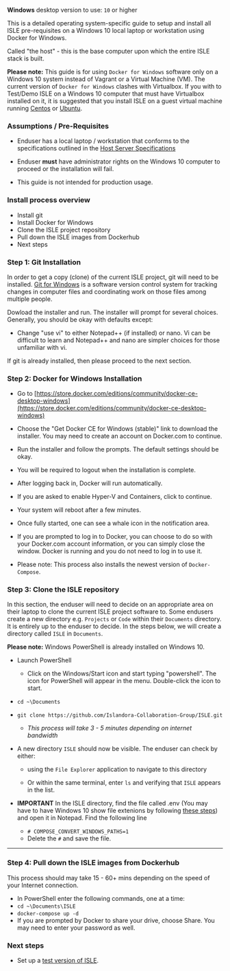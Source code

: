 **Windows** desktop version to use: `10` or higher

This is a detailed operating system-specific guide to setup and install all ISLE pre-requisites on a Windows 10 local laptop or workstation using Docker for Windows.

Called "the host" - this is the base computer upon which the entire ISLE stack is built.

**Please note:** This guide is for using `Docker for Windows` software only on a Windows 10 system instead of Vagrant or a Virtual Machine (VM).  The current version of `Docker for Windows` clashes with Virtualbox.  If you with to Test/Demo ISLE on a Windows 10 computer that must have Virtualbox installed on it, it is suggested that you install ISLE on a guest virtual machine running [Centos](install_on_centos.md) or [Ubuntu](install_on_ubuntu_1804.md).

### Assumptions / Pre-Requisites

* Enduser has a local laptop / workstation that conforms to the specifications outlined in the [Host Server Specifications](host_server_system_specifications.md)

* Enduser **must** have administrator rights on the Windows 10 computer to proceed or the installation will fail.

* This guide is not intended for production usage.

### Install process overview

* Install git
* Install Docker for Windows
* Clone the ISLE project repository
* Pull down the ISLE images from Dockerhub
* Next steps

### Step 1: Git Installation
In order to get a copy (clone) of the current ISLE project, git will need to be installed. [Git for Windows](https://gitforwindows.org/) is a software version control system for tracking changes in computer files and coordinating work on those files among multiple people.

Dowload the installer and run.  The installer will prompt for several choices.  Generally, you should be okay with defaults except:

* Change "use vi" to either Notepad++ (if installed) or nano.  Vi can be difficult to learn and Notepad++ and nano are simpler choices for those unfamiliar with vi.

If git is already installed, then please proceed to the next section.

### Step 2: Docker for Windows Installation

* Go to [https://store.docker.com/editions/community/docker-ce-desktop-windows](https://store.docker.com/editions/community/docker-ce-desktop-windows)

* Choose the "Get Docker CE for Windows (stable)" link to download the installer. You may need to create an account on Docker.com to continue.

* Run the installer and follow the prompts.  The default settings should be okay.

* You will be required to logout when the installation is complete.  

* After logging back in, Docker will run automatically.  

* If you are asked to enable Hyper-V and Containers, click to continue.  

* Your system will reboot after a few minutes.

* Once fully started, one can see a whale icon in the notification area.  

* If you are prompted to log in to Docker, you can choose to do so with your Docker.com account information, or you can simply close the window.  Docker is running and you do not need to log in to use it.

* Please note: This process also installs the newest version of `Docker-Compose`.

### Step 3: Clone the ISLE repository

In this section, the enduser will need to decide on an appropriate area on their laptop to clone the current ISLE project software to. Some endusers create a new directory e.g. `Projects` or `Code` within their `Documents` directory. It is entirely up to the enduser to decide. In the steps below, we will create a directory called `ISLE` in `Documents`.

**Please note:** Windows PowerShell is already installed on Windows 10.  

* Launch PowerShell

    * Click on the Windows/Start icon and start typing "powershell".  The icon for PowerShell will appear in the menu. Double-click the icon to start.

* `cd ~\Documents`

* `git clone https://github.com/Islandora-Collaboration-Group/ISLE.git`

   * _This process will take 3 - 5 minutes depending on internet bandwidth_

* A new directory `ISLE` should now be visible. The enduser can check by either:

    * using the `File Explorer` application to navigate to this directory

    * Or within the same terminal, enter `ls`  and verifying that `ISLE` appears in the list.

* **IMPORTANT** In the ISLE directory, find the file called .env (You may have to have Windows 10 show file extenions by following [these steps](https://www.thewindowsclub.com/show-file-extensions-in-windows)) and open it in Notepad.  Find the following line
    * `# COMPOSE_CONVERT_WINDOWS_PATHS=1`
    * Delete the `#` and save the file.
---

### Step 4: Pull down the ISLE images from Dockerhub

This process should may take 15 - 60+ mins depending on the speed of your Internet connection.

* In PowerShell enter the following commands, one at a time:
* `cd ~\Documents\ISLE `
* `docker-compose up -d`
* If you are prompted by Docker to share your drive, choose Share.  You may need to enter your password as well.

### Next steps

* Set up a [test version of ISLE](../02_installation_test/ild_installation_guide.md).
